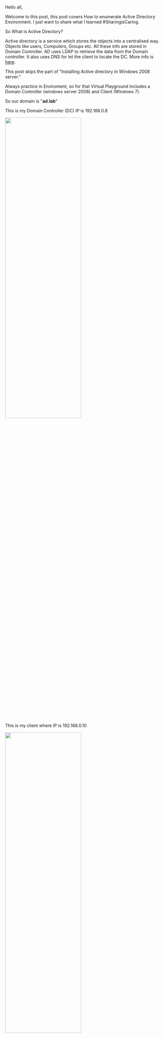 Hello all,

Welcome to this post, this post covers How to enumerate Active Directory Environment. I just want to share what I learned #SharingisCaring. 

So What is Active Directory?

Active directory is a service which stores the objects into a centralised way. Objects like users, Computers, Groups etc. All these info are stored in Domain Controller. AD uses LDAP to retrieve the data from the Domain controller. It also uses DNS for let the client to locate the DC. More info is [here](https://searchwindowsserver.techtarget.com/definition/Active-Directory).

This post skips the part of "Installing Active directory in Windows 2008 server."

Always practice in Enviroment, so for that Virtual Playground includes a Domain Controller (windows server 2008) and Client (Windows 7). 

So our domain is "**ad.lab**"

This is my Domain Controller (DC) IP is 192.168.0.8

<img src="../../../ad_front.png" height='50%' width="70%">


This is my client where IP is 192.168.0.10 

<img src="../../../Capture.PNG" height='50%' width="70%">


So let's get started,

The first stage would be is to get into the target network. 

There are multiple way to do it like LLMNR & NBTNS Poisoing, Exploiting network service, Social Engineering etc. 

But for the sake of simplicity I already uploaded a EXE file onto the target machine. The file was created with meterpreter reverse payload with **msfvenom**.

So what will happen if user opens up that EXE file? So when the binary loads, it will spawn a shell back to the listener and hence we get control over the shell.

Okay, lets exploit it.

<img src="../../../meterpreter.png" height="50%" width="70%">

So we got a meterpreter shell.

Is the target machine is on a domain? Let's check it,

command:- wmic computersystem get domain

And here it is

<img src="../../../getdomain.png" height="50%" width="70%">

Since this user is on domain, so its time to enumerate the information from DC.

I use Powerview for enumeration. It was written by HarmJoy. [Correction]

But for doing enumeration with powerview we need to import it in Powershell. 

So lets load powershell in meterpreter. 

Command: `load powershell` 
Command2: `powershell_import /powerview_location_on_your_local_disk`

Now we have the Powerview into the powershell, we can run its commands.

This command will list out the domain groups in ADDS

So our main target is to find out who is admin. This command is PowerView will help to identify the admin.

Command: Get-NetGroupMember 

<img src="../../net_group_mem.png">

So we now know who is Admin. Its worth to check if any misconfiguration is in their profile. In AD there are lot of options for security so if these options are not set correctly then the attacker can get big amount of data.

This command of PowerView will help to find the information leakeges

Command: Get-NetUser username

Image


So what exactly misconfiguration is that they often allow to see the email, Phone number etc which can be helpful for Social Engineering.

So we got the admin information leakeges.




